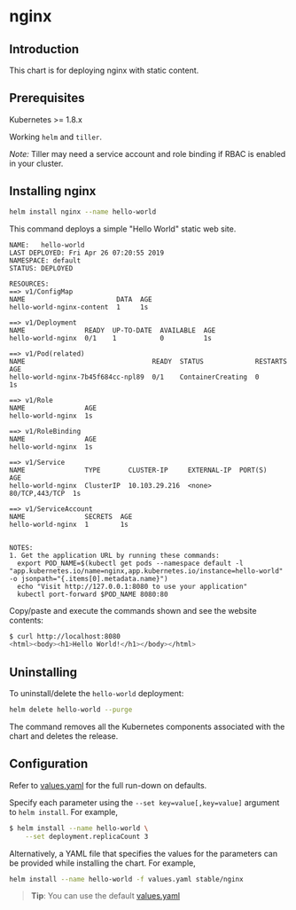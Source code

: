 # nginx

## Introduction

This chart is for deploying nginx with static content.

## Prerequisites

Kubernetes >= 1.8.x

Working `helm` and `tiller`.

_Note:_ Tiller may need a service account and role binding if RBAC is enabled in your cluster.

## Installing nginx

```bash
helm install nginx --name hello-world
```

This command deploys a simple "Hello World" static web site.

```text
NAME:   hello-world
LAST DEPLOYED: Fri Apr 26 07:20:55 2019
NAMESPACE: default
STATUS: DEPLOYED

RESOURCES:
==> v1/ConfigMap
NAME                       DATA  AGE
hello-world-nginx-content  1     1s

==> v1/Deployment
NAME               READY  UP-TO-DATE  AVAILABLE  AGE
hello-world-nginx  0/1    1           0          1s

==> v1/Pod(related)
NAME                                READY  STATUS             RESTARTS  AGE
hello-world-nginx-7b45f684cc-npl89  0/1    ContainerCreating  0         1s

==> v1/Role
NAME               AGE
hello-world-nginx  1s

==> v1/RoleBinding
NAME               AGE
hello-world-nginx  1s

==> v1/Service
NAME               TYPE       CLUSTER-IP     EXTERNAL-IP  PORT(S)         AGE
hello-world-nginx  ClusterIP  10.103.29.216  <none>       80/TCP,443/TCP  1s

==> v1/ServiceAccount
NAME               SECRETS  AGE
hello-world-nginx  1        1s


NOTES:
1. Get the application URL by running these commands:
  export POD_NAME=$(kubectl get pods --namespace default -l "app.kubernetes.io/name=nginx,app.kubernetes.io/instance=hello-world" -o jsonpath="{.items[0].metadata.name}")
  echo "Visit http://127.0.0.1:8080 to use your application"
  kubectl port-forward $POD_NAME 8080:80
```

Copy/paste and execute the commands shown and see the website contents:

```bash
$ curl http://localhost:8080
<html><body><h1>Hello World!</h1></body></html>
```

## Uninstalling

To uninstall/delete the `hello-world` deployment:

```bash
helm delete hello-world --purge
```

The command removes all the Kubernetes components associated with the chart and deletes the release.

## Configuration

Refer to [values.yaml](values.yaml) for the full run-down on defaults.

Specify each parameter using the `--set key=value[,key=value]` argument to `helm install`. For example,

```bash
$ helm install --name hello-world \
    --set deployment.replicaCount 3
```

Alternatively, a YAML file that specifies the values for the parameters can be provided while installing the chart. For example,

```bash
helm install --name hello-world -f values.yaml stable/nginx
```

> **Tip**: You can use the default [values.yaml](values.yaml)
